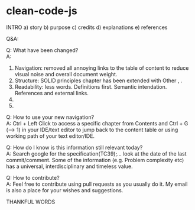 # clean-code-js

INTRO
a) story 
b) purpose
c) credits
d) explanations
e) references

Q&A:

Q: What have been changed?\
A: 
 1) Navigation: removed all annoying links to the table of content to reduce visual noise and overall document weight.
 2) Structure: SOLID principles chapter has been extended with Other , .
 3) Readability: less words. Definitions first. Semantic intendation. References and external links.
 4)
 5)

Q: How to use your new navigation?\
A: Ctrl + Left Click to access a specific chapter from Contents and Ctrl + G  (--> 1) in your IDE/text editor to jump back to the content table or using working path of your text editor/IDE.


Q: How do I know is this information still relevant today?\
A: Search google for the specification(TC39);... look at the date of the last commit/comment. Some of the information (e.g. Problem complexity etc) has a universal, interdisciplinary and timeless value.


Q: How to contribute?\
A: Feel free to contribute using pull requests as you usually do it. My email is also a place for your wishes and suggestions.

THANKFUL WORDS
